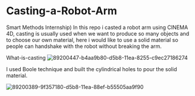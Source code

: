 # Casting-a-Robot-Arm

Smart Methods Internship) In this repo i casted a robot arm using CINEMA 4D, casting is usually used when we want to produce so many objects and to choose our own material, here i would like to use a solid material so people can handshake with the robot without breaking the arm.

What-is-casting
![89200447-b4aa9b80-d5b8-11ea-8255-c9ec27186274](https://user-images.githubusercontent.com/85512336/128642428-4c5b2f45-e7a2-4fe3-a485-ecd7563a0bee.jpg)

I used Boole technique and built the cylindrical holes to pour the solid material.

![89200389-9f357180-d5b8-11ea-88ef-b55505aa9f90](https://user-images.githubusercontent.com/85512336/128642417-fb501bdd-1065-4fd7-bb92-445c75f69b05.png)
